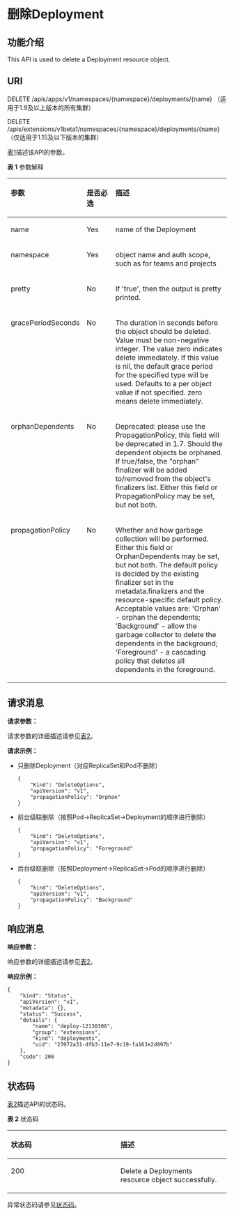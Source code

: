 # 删除Deployment<a name="cce_02_0121"></a>

## 功能介绍<a name="section65321233"></a>

This API is used to delete a Deployment resource object.

## URI<a name="section51020189"></a>

DELETE /apis/apps/v1/namespaces/\{namespace\}/deployments/\{name\} （适用于1.9及以上版本的所有集群）

DELETE /apis/extensions/v1beta1/namespaces/\{namespace\}/deployments/\{name\} （仅适用于1.15及以下版本的集群）

[表1](#table2758112513516)描述该API的参数。

**表 1**  参数解释

<a name="table2758112513516"></a>
<table><thead align="left"><tr id="row65815647"><th class="cellrowborder" valign="top" width="17.348265173482652%" id="mcps1.2.4.1.1"><p id="p65652297517"><a name="p65652297517"></a><a name="p65652297517"></a>参数</p>
</th>
<th class="cellrowborder" valign="top" width="16.328367163283673%" id="mcps1.2.4.1.2"><p id="p165661629135114"><a name="p165661629135114"></a><a name="p165661629135114"></a>是否必选</p>
</th>
<th class="cellrowborder" valign="top" width="66.32336766323368%" id="mcps1.2.4.1.3"><p id="p14567629115114"><a name="p14567629115114"></a><a name="p14567629115114"></a>描述</p>
</th>
</tr>
</thead>
<tbody><tr id="row5608934"><td class="cellrowborder" valign="top" width="17.348265173482652%" headers="mcps1.2.4.1.1 "><p id="p51670535"><a name="p51670535"></a><a name="p51670535"></a>name</p>
</td>
<td class="cellrowborder" valign="top" width="16.328367163283673%" headers="mcps1.2.4.1.2 "><p id="p24563845"><a name="p24563845"></a><a name="p24563845"></a>Yes</p>
</td>
<td class="cellrowborder" valign="top" width="66.32336766323368%" headers="mcps1.2.4.1.3 "><p id="p43514439"><a name="p43514439"></a><a name="p43514439"></a>name of the Deployment</p>
</td>
</tr>
<tr id="row56085638"><td class="cellrowborder" valign="top" width="17.348265173482652%" headers="mcps1.2.4.1.1 "><p id="p46642793"><a name="p46642793"></a><a name="p46642793"></a>namespace</p>
</td>
<td class="cellrowborder" valign="top" width="16.328367163283673%" headers="mcps1.2.4.1.2 "><p id="p19969926"><a name="p19969926"></a><a name="p19969926"></a>Yes</p>
</td>
<td class="cellrowborder" valign="top" width="66.32336766323368%" headers="mcps1.2.4.1.3 "><p id="p6951299"><a name="p6951299"></a><a name="p6951299"></a>object name and auth scope, such as for teams and projects</p>
</td>
</tr>
<tr id="row62561693"><td class="cellrowborder" valign="top" width="17.348265173482652%" headers="mcps1.2.4.1.1 "><p id="p34332366"><a name="p34332366"></a><a name="p34332366"></a>pretty</p>
</td>
<td class="cellrowborder" valign="top" width="16.328367163283673%" headers="mcps1.2.4.1.2 "><p id="p29458227"><a name="p29458227"></a><a name="p29458227"></a>No</p>
</td>
<td class="cellrowborder" valign="top" width="66.32336766323368%" headers="mcps1.2.4.1.3 "><p id="p37306164"><a name="p37306164"></a><a name="p37306164"></a>If 'true', then the output is pretty printed.</p>
</td>
</tr>
<tr id="row211163"><td class="cellrowborder" valign="top" width="17.348265173482652%" headers="mcps1.2.4.1.1 "><p id="p17104275"><a name="p17104275"></a><a name="p17104275"></a>gracePeriodSeconds</p>
</td>
<td class="cellrowborder" valign="top" width="16.328367163283673%" headers="mcps1.2.4.1.2 "><p id="p43269019"><a name="p43269019"></a><a name="p43269019"></a>No</p>
</td>
<td class="cellrowborder" valign="top" width="66.32336766323368%" headers="mcps1.2.4.1.3 "><p id="p15129627"><a name="p15129627"></a><a name="p15129627"></a>The duration in seconds before the object should be deleted. Value must be non-negative integer. The value zero indicates delete immediately. If this value is nil, the default grace period for the specified type will be used. Defaults to a per object value if not specified. zero means delete immediately.</p>
</td>
</tr>
<tr id="row1948920"><td class="cellrowborder" valign="top" width="17.348265173482652%" headers="mcps1.2.4.1.1 "><p id="p23644832"><a name="p23644832"></a><a name="p23644832"></a>orphanDependents</p>
</td>
<td class="cellrowborder" valign="top" width="16.328367163283673%" headers="mcps1.2.4.1.2 "><p id="p36183253"><a name="p36183253"></a><a name="p36183253"></a>No</p>
</td>
<td class="cellrowborder" valign="top" width="66.32336766323368%" headers="mcps1.2.4.1.3 "><p id="p45162366"><a name="p45162366"></a><a name="p45162366"></a>Deprecated: please use the PropagationPolicy, this field will be deprecated in 1.7. Should the dependent objects be orphaned. If true/false, the "orphan" finalizer will be added to/removed from the object's finalizers list. Either this field or PropagationPolicy may be set, but not both.</p>
</td>
</tr>
<tr id="row3808114"><td class="cellrowborder" valign="top" width="17.348265173482652%" headers="mcps1.2.4.1.1 "><p id="p40021797"><a name="p40021797"></a><a name="p40021797"></a>propagationPolicy</p>
</td>
<td class="cellrowborder" valign="top" width="16.328367163283673%" headers="mcps1.2.4.1.2 "><p id="p20540096"><a name="p20540096"></a><a name="p20540096"></a>No</p>
</td>
<td class="cellrowborder" valign="top" width="66.32336766323368%" headers="mcps1.2.4.1.3 "><p id="p8453712"><a name="p8453712"></a><a name="p8453712"></a>Whether and how garbage collection will be performed. Either this field or OrphanDependents may be set, but not both. The default policy is decided by the existing finalizer set in the metadata.finalizers and the resource-specific default policy. Acceptable values are: 'Orphan' - orphan the dependents; 'Background' - allow the garbage collector to delete the dependents in the background; 'Foreground' - a cascading policy that deletes all dependents in the foreground.</p>
</td>
</tr>
</tbody>
</table>

## 请求消息<a name="section56528519"></a>

**请求参数：**

请求参数的详细描述请参见[表2](删除指定的DaemonSet.md#table191461259175715)。

**请求示例：**

-   只删除Deployment（对应ReplicaSet和Pod不删除）

    ```
    {
        "Kind": "DeleteOptions",
        "apiVersion": "v1",
        "propagationPolicy": "Orphan"
    }
    ```

-   前台级联删除（按照Pod-\>ReplicaSet-\>Deployment的顺序进行删除）

    ```
    {
        "kind": "DeleteOptions",
        "apiVersion": "v1",
        "propagationPolicy": "Foreground"
    }
    ```

-   后台级联删除（按照Deployment-\>ReplicaSet-\>Pod的顺序进行删除）

    ```
    {
        "kind": "DeleteOptions",
        "apiVersion": "v1",
        "propagationPolicy": "Background"
    }
    ```


## 响应消息<a name="section38994624"></a>

**响应参数：**

响应参数的详细描述请参见[表2](删除Secret.md#table13766144711235)。

**响应示例：**

```
{
    "kind": "Status",
    "apiVersion": "v1",
    "metadata": {},
    "status": "Success",
    "details": {
        "name": "deploy-12130306",
        "group": "extensions",
        "kind": "deployments",
        "uid": "27072a31-dfb3-11e7-9c19-fa163e2d897b"
    },
    "code": 200
}
```

## 状态码<a name="section15407297"></a>

[表2](#d0e35248)描述API的状态码。

**表 2**  状态码

<a name="d0e35248"></a>
<table><thead align="left"><tr id="row25883953"><th class="cellrowborder" valign="top" width="50%" id="mcps1.2.3.1.1"><p id="p16225480"><a name="p16225480"></a><a name="p16225480"></a>状态码</p>
</th>
<th class="cellrowborder" valign="top" width="50%" id="mcps1.2.3.1.2"><p id="p39195466"><a name="p39195466"></a><a name="p39195466"></a>描述</p>
</th>
</tr>
</thead>
<tbody><tr id="row20716193"><td class="cellrowborder" valign="top" width="50%" headers="mcps1.2.3.1.1 "><p id="p290101"><a name="p290101"></a><a name="p290101"></a>200</p>
</td>
<td class="cellrowborder" valign="top" width="50%" headers="mcps1.2.3.1.2 "><p id="p23498221"><a name="p23498221"></a><a name="p23498221"></a>Delete a Deployments resource object successfully.</p>
</td>
</tr>
</tbody>
</table>

异常状态码请参见[状态码](状态码.md)。

